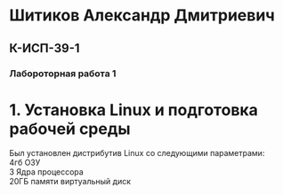 <h1> Шитиков Александр Дмитриевич </h1>
         <h2> К-ИСП-39-1 </h2>
    <h3>Лабороторная работа 1</h3>

<h1> 1. Установка Linux и подготовка рабочей среды </h1>

Был установлен дистрибутив Linux со следующими параметрами:  
4гб ОЗУ  
3 Ядра процессора  
20ГБ памяти виртуальный диск  
